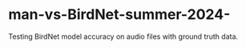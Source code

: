 # man-vs-BirdNet-summer-2024-
Testing BirdNet model accuracy on audio files with ground truth data.
